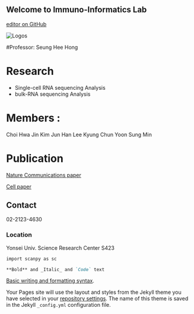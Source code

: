## Welcome to Immuno-Informatics Lab 

[editor on GitHub](https://github.com/ysbchonglab/homepage/edit/gh-pages/index.md)

![Logos](https://user-images.githubusercontent.com/60769265/159907203-9dc60069-2c97-442d-af9e-74fef74c0aa4.jpeg)

#Professor: Seung Hee Hong

# Research
- Single-cell RNA sequencing Analysis
- bulk-RNA sequencing Analysis


# Members :
Choi Hwa Jin
Kim Jun Han
Lee Kyung Chun
Yoon Sung Min 

# Publication
[Nature Communications paper](https://www.nature.com/articles/s41590-020-0743-0)

[Cell paper](https://pubmed.ncbi.nlm.nih.gov/34384544/#affiliation-4)

## Contact
02-2123-4630

### Location
Yonsei Univ. Science Research Center S423


```markdown
import scanpy as sc

**Bold** and _Italic_ and `Code` text


```
[Basic writing and formatting syntax](https://docs.github.com/en/github/writing-on-github/getting-started-with-writing-and-formatting-on-github/basic-writing-and-formatting-syntax).

Your Pages site will use the layout and styles from the Jekyll theme you have selected in your [repository settings](https://github.com/ysbchonglab/homepage/settings/pages). The name of this theme is saved in the Jekyll `_config.yml` configuration file.
